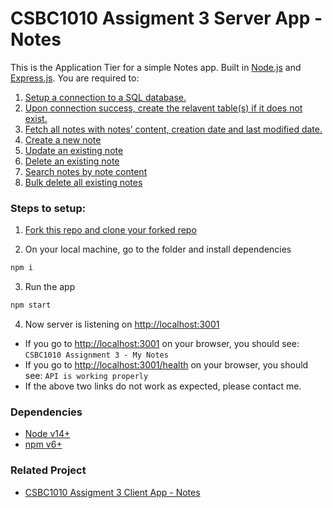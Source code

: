 # CSBC1010 Assigment 3 Server App - Notes

This is the Application Tier for a simple Notes app. Built in [Node.js](https://nodejs.org/en/) and [Express.js](https://expressjs.com/). You are required to:
1. [Setup a connection to a SQL database.](https://github.com/vivienfan/csbc1010-notes-app-server/blob/master/src/app.js#L27-L29)
2. [Upon connection success, create the relavent table(s) if it does not exist.](https://github.com/vivienfan/csbc1010-notes-app-server/blob/master/src/app.js#L31-L33)
3. [Fetch all notes with notes’ content, creation date and last modified date.](https://github.com/vivienfan/csbc1010-notes-app-server/blob/master/src/routes/notes.js#L5-L59)
4. [Create a new note](https://github.com/vivienfan/csbc1010-notes-app-server/blob/master/src/routes/note.js#L5-L60)
5. [Update an existing note](https://github.com/vivienfan/csbc1010-notes-app-server/blob/master/src/routes/note.js#L62-L119)
6. [Delete an existing note](https://github.com/vivienfan/csbc1010-notes-app-server/blob/master/src/routes/note.js#L121-L163)
7. [Search notes by note content](https://github.com/vivienfan/csbc1010-notes-app-server/blob/master/src/routes/notes.js#L61-L116)
8. [Bulk delete all existing notes](https://github.com/vivienfan/csbc1010-notes-app-server/blob/master/src/routes/notes.js#L118-L156)


### Steps to setup:

1. [Fork this repo and clone your forked repo](https://docs.github.com/en/get-started/quickstart/fork-a-repo)


2. On your local machine, go to the folder and install dependencies
```bash
npm i

```

3. Run the app
```bash
npm start

```

4. Now server is listening on [http://localhost:3001](http://localhost:3001)
- If you go to [http://localhost:3001](http://localhost:3001) on your browser, you should see: `CSBC1010 Assignment 3 - My Notes`
- If you go to [http://localhost:3001/health](http://localhost:3001/health) on your browser, you should see: `API is working properly`
- If the above two links do not work as expected, please contact me.


### Dependencies 
- [Node v14+](https://nodejs.org/en/)
- [npm v6+](https://www.npmjs.com/)

### Related Project
- [CSBC1010 Assigment 3 Client App - Notes](https://github.com/vivienfan/csbc1010-notes-app-client)
